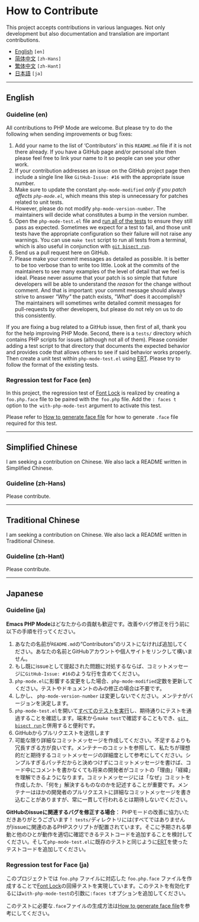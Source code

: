 # How to Contribute

This project accepts contributions in various languages.  Not only development but also documentation and translation are important contributions.

 * [English](#english) `[en]`
 * [简体中文](#simplified-chinese) `[zh-Hans]`
 * [繁体中文](#traditional-chinese) `[zh-Hant]`
 * [日本語](#japanese) `[ja]`

----------

## English

### Guideline (en)

All contributions to PHP Mode are welcome.  But please try to do the following when sending improvements or bug fixes:

 1. Add your name to the list of ‘Contributors’ in this `README.md` file if it is not there already.  If you have a GitHub page and/or personal site then please feel free to link your name to it so people can see your other work.
 2. If your contribution addresses an issue on the GitHub project page then include a single line like `GitHub-Issue: #16` with the appropriate issue number.
 3. Make sure to update the constant `php-mode-modified` *only if you patch affects `php-mode.el`,* which means this step is unnecessary for patches related to unit tests.
 4. However, please do not modify `php-mode-version-number`.  The maintainers will decide what constitutes a bump in the version number.
 5. Open the `php-mode-test.el` file and [run all of the tests] to ensure they still pass as expected.  Sometimes we expect for a test to fail, and those unit tests have the appropriate configuration so their failure will not raise any warnings.  You can use `make test` script to run all tests from a terminal, which is also useful in conjunction with [`git bisect run`].
 6. Send us a pull request here on GitHub.
 7. Please make your commit messages as detailed as possible.  It is better to be too verbose than to write too little.  Look at the commits of the maintainers to see many examples of the level of detail that we feel is ideal.  Please never assume that your patch is so simple that future developers will be able to understand the *reason* for the change without comment.  And that is important: your commit message should always strive to answer *"Why"* the patch exists, *"What*" does it accomplish?  The maintainers will sometimes write detailed commit messages for pull-requests by other developers, but please do not rely on us to do this consistently.

If you are fixing a bug related to a GitHub issue, then first of all, thank you for the help improving PHP Mode.  Second, there is a `tests/` directory which contains PHP scripts for issues (although not all of them).  Please consider adding a test script to that directory that documents the expected behavior and provides code that allows others to see if said behavior works properly.  Then create a unit test within `php-mode-test.el` using [ERT]. Please try to follow the format of the existing tests.

### Regression test for Face (en)

In this project, the regression test of [Font Lock] is realized by creating a `foo.php.face` file to be paired with the` foo.php` file. Add the `: faces t` option to the` with-php-mode-test` argument to activate this test.

Please refer to [How to generate face file] for how to generate `.face` file required for this test.

----------

## Simplified Chinese

I am seeking a contribution on Chinese.  We also lack a README written in Simplified Chinese.

### Guideline (zh-Hans)

Please contribute.

----------

## Traditional Chinese

I am seeking a contribution on Chinese.  We also lack a README written in Traditional Chinese.

### Guideline (zh-Hant)

Please contribute.

----------

## Japanese

### Guideline (ja)

**Emacs PHP Mode**はどなたからの貢献も歓迎です。改善やバグ修正を行う前に以下の手順を行ってください。

 1. あなたの名前が`README.md`の“Contributors”のリストになければ追加してください。あなたの名前とGitHubアカウントや個人サイトをリンクして構いません。
 2. もし既にissueとして提起された問題に対処するならば、コミットメッセージに`GitHub-Issue: #16`のような行を含めてください。
 3. `php-mode.el`に影響する変更をした場合、`php-mode-modified`定数を更新してください。テストやドキュメントのみの修正の場合は不要です。
 4. しかし、 `php-mode-version-number` は変更しないでください。メンテナがバージョンを決定します。
 5. `php-mode-test.el`を開いて[すべてのテストを実行][run all of the tests]し、期待通りにテストを通過することを確認します。端末から`make test`で確認することもでき、[`git bisect run`]と併用すると便利です。
 6. GitHubからプルリクエストを送信します
 7. 可能な限り詳細なコミットメッセージを作成してください。不足するよりも冗長すぎる方が良いです。メンテナーのコミットを参照して、私たちが理想的だと期待するコミットメッセージの詳細度として参考にしてください。シンプルすぎるパッチだからと決めつけずにコミットメッセージを書けば、コード中にコメントを書かなくても将来の開発者がコミットの「理由」「経緯」を理解できるようになります。コミットメッセージには「なぜ」コミットを作成したか、「何を」解決するものなのかを記述することが重要です。メンテナーはほかの開発者のプルリクエストに詳細なコミットメッセージを書き込むことがありますが、常に一貫して行われるとは期待しないでください。

**GitHubのissueに関連するバグを修正する場合**： PHPモードの改善に協力いただきありがとうございます！ `tests/`ディレクトリには(すべてではありませんが)issueに関連のあるPHPスクリプトが配置されています。そこに予期される挙動と他のひとが動作を適切に確認できるテストコードを追加することを検討してください。そして`php-mode-test.el`に既存のテストと同じように[ERT]を使ったテストコードを追加してください。

### Regression test for Face (ja)

このプロジェクトでは `foo.php` ファイルに対応した `foo.php.face` ファイルを作成することで[Font Lock]の回帰テストを実現しています。このテストを有効化するには`with-php-mode-test`の引数に`:faces t`オプションを追加してください。

このテストに必要な`.face`ファイルの生成方法は[How to generate face file]を参考にしてください。

[run all of the tests]: http://www.gnu.org/software/emacs/manual/html_node/ert/Running-Tests-Interactively.html#Running-Tests-Interactively
[`git bisect run`]: http://git-scm.com/book/en/Git-Tools-Debugging-with-Git
[ERT]: http://www.gnu.org/software/emacs/manual/html_node/ert/index.html
[Font Lock]: https://www.gnu.org/software/emacs/manual/html_node/elisp/Font-Lock-Mode.html
[How to generate face file]: https://github.com/emacs-php/php-mode/issues/509#issuecomment-491528968

